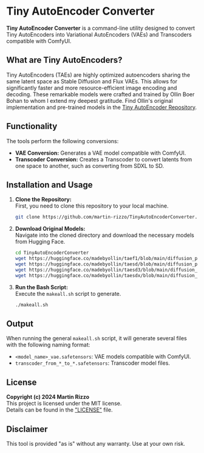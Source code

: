 # Tiny AutoEncoder Converter

**Tiny AutoEncoder Converter** is a command-line utility designed to convert Tiny AutoEncoders into Variational AutoEncoders (VAEs) and Transcoders compatible with ComfyUI.


## What are Tiny AutoEncoders?

Tiny AutoEncoders (TAEs) are highly optimized autoencoders sharing the same latent space as Stable Diffusion and Flux VAEs. This allows for significantly faster and more resource-efficient image encoding and decoding. These remarkable models were crafted and trained by Ollin Boer Bohan to whom I extend my deepest gratitude. Find Ollin's original implementation and pre-trained models in the [Tiny AutoEncoder Repository](https://github.com/madebyollin/taesd).


## Functionality

The tools perform the following conversions:
- **VAE Conversion:** Generates a VAE model compatible with ComfyUI.
- **Transcoder Conversion:** Creates a Transcoder to convert latents from one space to another, such as converting from SDXL to SD.


## Installation and Usage

1. **Clone the Repository:**  
   First, you need to clone this repository to your local machine.
   ```bash
   git clone https://github.com/martin-rizzo/TinyAutoEncoderConverter.git
   ```

2. **Download Original Models:**  
   Navigate into the cloned directory and download the necessary models from Hugging Face.
   ```bash
   cd TinyAutoEncoderConverter
   wget https://huggingface.co/madebyollin/taef1/blob/main/diffusion_pytorch_model.safetensors -P original_taesd_models/taef1
   wget https://huggingface.co/madebyollin/taesd/blob/main/diffusion_pytorch_model.safetensors -P original_taesd_models/taesd
   wget https://huggingface.co/madebyollin/taesd3/blob/main/diffusion_pytorch_model.safetensors -P original_taesd_models/taesd3
   wget https://huggingface.co/madebyollin/taesdx/blob/main/diffusion_pytorch_model.safetensors -P original_taesd_models/taesdx   
   ```

4. **Run the Bash Script:**  
   Execute the `makeall.sh` script to generate.
   ```bash
   ./makeall.sh
   ```
## Output

When running the general `makeall.sh` script, it will generate several files with the following naming format:
- `<model_name>_vae.safetensors`: VAE models compatible with ComfyUI.
- `transcoder_from_*_to_*.safetensors`: Transcoder model files.

## License

**Copyright (c) 2024 Martin Rizzo**  
This project is licensed under the MIT license.  
Details can be found in the ["LICENSE"](LICENSE) file.

## Disclaimer

This tool is provided "as is" without any warranty. Use at your own risk.

